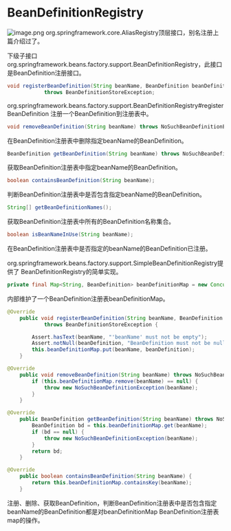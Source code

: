 # BeanDefinitionRegistry

![image.png](https://cdn.nlark.com/yuque/0/2019/png/578902/1575003066401-b863a15b-13a8-4039-b9e3-b857df37e2af.png#align=left&display=inline&height=137&name=image.png&originHeight=273&originWidth=290&size=14342&status=done&style=none&width=145)
org.springframework.core.AliasRegistry顶层接口，别名注册上篇介绍过了。

下级子接口org.springframework.beans.factory.support.BeanDefinitionRegistry，此接口是BeanDefinition注册接口。

```java
void registerBeanDefinition(String beanName, BeanDefinition beanDefinition)
			throws BeanDefinitionStoreException;
```

org.springframework.beans.factory.support.BeanDefinitionRegistry#registerBeanDefinition 注册一个BeanDefinition到注册表中。

```java
void removeBeanDefinition(String beanName) throws NoSuchBeanDefinitionException;
```
在BeanDefinition注册表中删除指定beanName的BeanDefinition。

```java
BeanDefinition getBeanDefinition(String beanName) throws NoSuchBeanDefinitionException;
```
获取BeanDefinition注册表中指定beanName的BeanDefinition。

```java
boolean containsBeanDefinition(String beanName);
```
判断BeanDefinition注册表中是否包含指定beanName的BeanDefinition。

```java
String[] getBeanDefinitionNames();
```
获取BeanDefinition注册表中所有的BeanDefinition名称集合。

```java
boolean isBeanNameInUse(String beanName);
```
在BeanDefinition注册表中是否指定的beanName的BeanDefinition已注册。

org.springframework.beans.factory.support.SimpleBeanDefinitionRegistry提供了
BeanDefinitionRegistry的简单实现。

```java
private final Map<String, BeanDefinition> beanDefinitionMap = new ConcurrentHashMap<>(64);
```
内部维护了一个BeanDefinition注册表beanDefinitionMap。

```java
@Override
	public void registerBeanDefinition(String beanName, BeanDefinition beanDefinition)
			throws BeanDefinitionStoreException {

		Assert.hasText(beanName, "'beanName' must not be empty");
		Assert.notNull(beanDefinition, "BeanDefinition must not be null");
		this.beanDefinitionMap.put(beanName, beanDefinition);
	}
```

```java
@Override
	public void removeBeanDefinition(String beanName) throws NoSuchBeanDefinitionException {
		if (this.beanDefinitionMap.remove(beanName) == null) {
			throw new NoSuchBeanDefinitionException(beanName);
		}
	}
```

```java
@Override
	public BeanDefinition getBeanDefinition(String beanName) throws NoSuchBeanDefinitionException {
		BeanDefinition bd = this.beanDefinitionMap.get(beanName);
		if (bd == null) {
			throw new NoSuchBeanDefinitionException(beanName);
		}
		return bd;
	}
```

```java
@Override
	public boolean containsBeanDefinition(String beanName) {
		return this.beanDefinitionMap.containsKey(beanName);
	}
```
注册、删除、获取BeanDefinition，判断BeanDefinition注册表中是否包含指定beanName的BeanDefinition都是对beanDefinitionMap BeanDefinition注册表map的操作。
